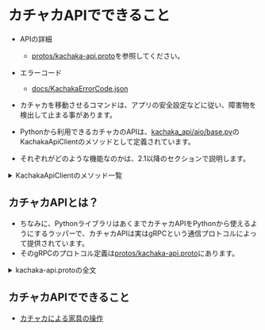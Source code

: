 # カチャカAPIでできること

* APIの詳細
    * [protos/kachaka-api.proto](protos/kachaka-api.proto)を参照してください。
* エラーコード
    * [docs/KachakaErrorCode.json](docs/KachakaErrorCode.json)
* カチャカを移動させるコマンドは、アプリの安全設定などに従い、障害物を検出して止まる事があります。


* Pythonから利用できるカチャカのAPIは、[kachaka_api/aio/base.py](https://github.com/pf-robotics/kachaka-api/blob/main/python/kachaka_api/aio/base.py)のKachakaApiClientのメソッドとして定義されています。
* それぞれがどのような機能なのかは、2.1以降のセクションで説明します。

<details>
<summary>KachakaApiClientのメソッド一覧</summary>

```python
{{#include ../kachaka-api/python/kachaka_api/aio/base.py}}
```

</details>

## カチャカAPIとは？

* ちなみに、PythonライブラリはあくまでカチャカAPIをPythonから使えるようにするラッパーで、カチャカAPIは実はgRPCという通信プロトコルによって提供されています。
* そのgRPCのプロトコル定義は[protos/kachaka-api.proto](https://github.com/pf-robotics/kachaka-api/blob/main/protos/kachaka-api.proto)にあります。

<details>
<summary>kachaka-api.protoの全文</summary>

```proto
{{#include ../kachaka-api/protos/kachaka-api.proto}}
```

</details>

## カチャカAPIでできること
- [カチャカによる家具の操作](./api/SHELF_HANDLING.md)
